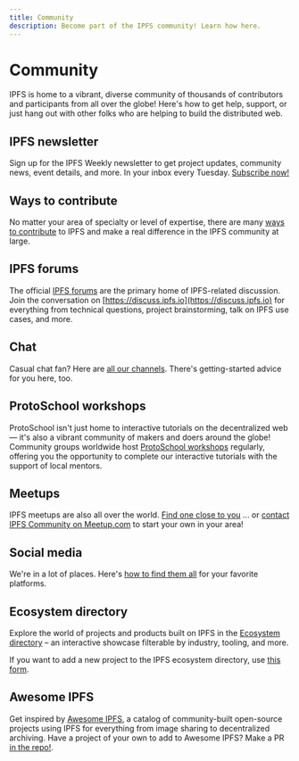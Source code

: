 ```yaml
---
title: Community
description: Become part of the IPFS community! Learn how here.
---
```


# Community

IPFS is home to a vibrant, diverse community of thousands of contributors and participants from all over the globe! Here's how to get help, support, or just hang out with other folks who are helping to build the distributed web.

## IPFS newsletter

Sign up for the IPFS Weekly newsletter to get project updates, community news, event details, and more. In your inbox every Tuesday. [Subscribe now!](https://ipfs.us4.list-manage.com/subscribe?u=25473244c7d18b897f5a1ff6b&id=cad54b2230)

## Ways to contribute

No matter your area of specialty or level of expertise, there are many [ways to contribute](contribute/ways-to-contribute.md) to IPFS and make a real difference in the IPFS community at large.

## IPFS forums

The official [IPFS forums](https://discuss.ipfs.io/) are the primary home of IPFS-related discussion. Join the conversation on [https://discuss.ipfs.io](https://discuss.ipfs.io) for everything from technical questions, project brainstorming, talk on IPFS use cases, and more.

## Chat

Casual chat fan? Here are [all our channels](chat.md). There's getting-started advice for you here, too.

## ProtoSchool workshops

ProtoSchool isn't just home to interactive tutorials on the decentralized web — it's also a vibrant community of makers and doers around the globe! Community groups worldwide host [ProtoSchool workshops](https://proto.school/events) regularly, offering you the opportunity to complete our interactive tutorials with the support of local mentors.

## Meetups

IPFS meetups are also all over the world. [Find one close to you](https://www.meetup.com/members/249142444/) ... or [contact IPFS Community on Meetup.com](https://secure.meetup.com/messages/?new_convo=true&member_id=249142444&name=IPFS+Community) to start your own in your area!

## Social media

We're in a lot of places. Here's [how to find them all](social-media.md) for your favorite platforms.

## Ecosystem directory

Explore the world of projects and products built on IPFS in the [Ecosystem directory](https://ecosystem.ipfs.io/) – an interactive showcase filterable by industry, tooling, and more.

If you want to add a new project to the IPFS ecosystem directory, use [this form](https://airtable.com/shrjwvk9pAeAk0Ci7).

## Awesome IPFS

Get inspired by [Awesome IPFS](https://awesome.ipfs.tech/), a catalog of community-built open-source projects using IPFS for everything from image sharing to decentralized archiving. Have a project of your own to add to Awesome IPFS? Make a PR [in the repo!](https://github.com/ipfs/awesome-ipfs).
